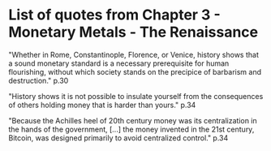 # List of quotes from Chapter 3 - Monetary Metals - The Renaissance

"Whether in Rome, Constantinople, Florence, or Venice, history shows that a sound monetary standard is a necessary prerequisite for human flourishing, without which society stands on the precipice of barbarism and destruction." p.30

"History shows it is not possible to insulate yourself from the consequences of others holding money that is harder than yours." p.34

"Because the Achilles heel of 20th century money was its centralization in the hands of the government, [...] the money invented in the 21st century, Bitcoin, was designed primarily to avoid centralized control." p.34
